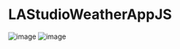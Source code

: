 # LAStudioWeatherAppJS
![image](https://user-images.githubusercontent.com/50366078/220559886-d8cdc26b-e6d7-431a-8185-d3688d04f1c6.png)
![image](https://user-images.githubusercontent.com/50366078/220559942-106bb7de-8706-4243-8b29-6b148cd4ca3c.png)
